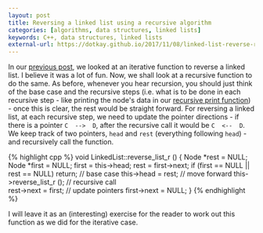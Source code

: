 ```yaml
---
layout: post
title: Reversing a linked list using a recursive algorithm
categories: [algorithms, data structures, linked lists]
keywords: C++, data structures, linked lists
external-url: https://dotkay.github.io/2017/11/08/linked-list-reverse-rec
---
```


In our [previous post](https://dotkay.github.io/2017/11/07/linked-list-print-reverse), we looked at an iterative function to reverse a linked list. I believe it was a lot of fun. Now, we shall look at a recursive function to do the same. As before, whenever you hear recursion, you should just think of the base case and the recursive steps (i.e. what is to be done in each recursive step - like printing the node's data in our [recursive print function](https://dotkay.github.io/2017/11/06/linked-list-print-rec)) - once this is clear, the rest would be straight forward. For reversing a linked list, at each recursive step, we need to update the pointer directions - if there is a pointer `C  -->  D`, after the recursive call it would be `C  <--  D`. We keep track of two pointers, `head` and `rest` (everything following `head`) - and recursively call the function. 

{% highlight cpp %}
void LinkedList::reverse_list_r () {
  Node *rest = NULL;
  Node *first = NULL;
  first = this->head;
  rest = first->next;
  if (first == NULL || rest == NULL)
    return;                   // base case
  this->head = rest;          // move forward
  this->reverse_list_r ();    // recursive call  
  rest->next = first;         // update pointers
  first->next = NULL;
}
{% endhighlight %}

I will leave it as an (interesting) exercise for the reader to work out this function as we did for the iterative case.